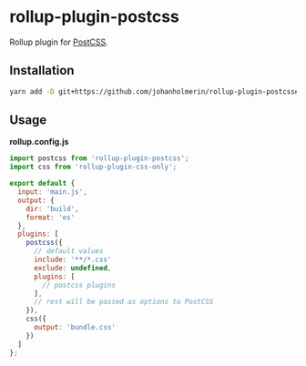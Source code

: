 # rollup-plugin-postcss

Rollup plugin for [PostCSS](https://postcss.org/).

## Installation

```sh
yarn add -D git+https://github.com/johanholmerin/rollup-plugin-postcss#semver:^1.0.0
```

## Usage

**rollup.config.js**

```javascript
import postcss from 'rollup-plugin-postcss';
import css from 'rollup-plugin-css-only';

export default {
  input: 'main.js',
  output: {
    dir: 'build',
    format: 'es'
  },
  plugins: [
    postcss({
      // default values
      include: '**/*.css'
      exclude: undefined,
      plugins: [
        // postcss plugins
      ],
      // rest will be passed as options to PostCSS
    }),
    css({
      output: 'bundle.css'
    })
  ]
};
```
